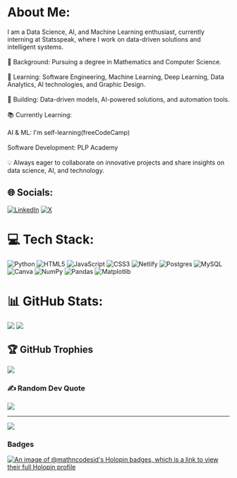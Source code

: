 # About Me:
I am a Data Science, AI, and Machine Learning enthusiast, currently interning at Statsspeak, where I work on data-driven solutions and intelligent systems.<br><br>🔹 Background: Pursuing a degree in Mathematics and Computer Science.<br><br>🔹 Learning: Software Engineering, Machine Learning, Deep Learning, Data Analytics, AI technologies, and Graphic Design.<br><br>🔹 Building: Data-driven models, AI-powered solutions, and automation tools.<br><br>📚 Currently Learning:<br><br>AI & ML: I'm self-learning(freeCodeCamp) <br><br>Software Development: PLP Academy<br><br>💡 Always eager to collaborate on innovative projects and share insights on data science, AI, and technology.


## 🌐 Socials:
[![LinkedIn](https://img.shields.io/badge/LinkedIn-%230077B5.svg?logo=linkedin&logoColor=white)](https://linkedin.com/in/https://www.linkedin.com/in/sidney-muriuki-688207285/) [![X](https://img.shields.io/badge/X-black.svg?logo=X&logoColor=white)](https://x.com/https://x.com/mathncode_sid) 

# 💻 Tech Stack:
![Python](https://img.shields.io/badge/python-3670A0?style=for-the-badge&logo=python&logoColor=ffdd54) ![HTML5](https://img.shields.io/badge/html5-%23E34F26.svg?style=for-the-badge&logo=html5&logoColor=white) ![JavaScript](https://img.shields.io/badge/javascript-%23323330.svg?style=for-the-badge&logo=javascript&logoColor=%23F7DF1E) ![CSS3](https://img.shields.io/badge/css3-%231572B6.svg?style=for-the-badge&logo=css3&logoColor=white) ![Netlify](https://img.shields.io/badge/netlify-%23000000.svg?style=for-the-badge&logo=netlify&logoColor=#00C7B7) ![Postgres](https://img.shields.io/badge/postgres-%23316192.svg?style=for-the-badge&logo=postgresql&logoColor=white) ![MySQL](https://img.shields.io/badge/mysql-4479A1.svg?style=for-the-badge&logo=mysql&logoColor=white) ![Canva](https://img.shields.io/badge/Canva-%2300C4CC.svg?style=for-the-badge&logo=Canva&logoColor=white) ![NumPy](https://img.shields.io/badge/numpy-%23013243.svg?style=for-the-badge&logo=numpy&logoColor=white) ![Pandas](https://img.shields.io/badge/pandas-%23150458.svg?style=for-the-badge&logo=pandas&logoColor=white) ![Matplotlib](https://img.shields.io/badge/Matplotlib-%23ffffff.svg?style=for-the-badge&logo=Matplotlib&logoColor=black)

# 📊 GitHub Stats:
![](https://github-readme-stats.vercel.app/api?username=mathncode-sid&theme=dark&hide_border=false&include_all_commits=true&count_private=false) ![](https://github-readme-stats.vercel.app/api/top-langs/?username=mathncode-sid&theme=dark&hide_border=false&include_all_commits=true&count_private=false&layout=compact)

## 🏆 GitHub Trophies
![](https://github-profile-trophy.vercel.app/?username=mathncode-sid&theme=radical&no-frame=false&no-bg=true&margin-w=4)

### ✍️ Random Dev Quote
![](https://quotes-github-readme.vercel.app/api?type=horizontal&theme=radical)

---
[![](https://visitcount.itsvg.in/api?id=mathncode-sid&icon=0&color=0)](https://visitcount.itsvg.in)

### Badges
[![An image of @mathncodesid's Holopin badges, which is a link to view their full Holopin profile](https://holopin.me/mathncodesid)](https://holopin.io/@mathncodesid)

<!-- Proudly created with GPRM ( https://gprm.itsvg.in ) -->

